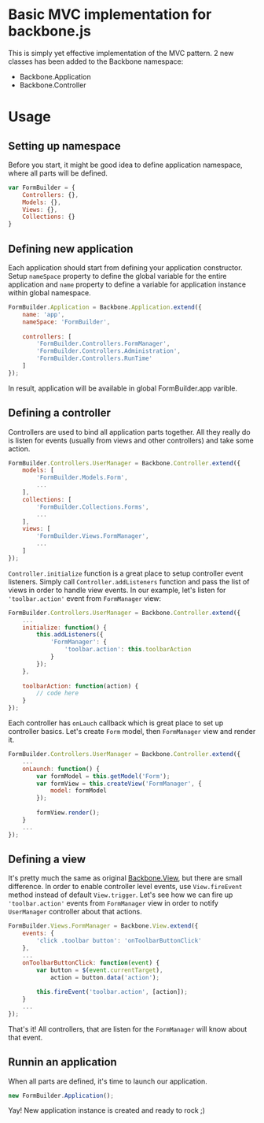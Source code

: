 # Basic MVC implementation for backbone.js

This is simply yet effective implementation of the MVC pattern. 2 new classes has been added to the Backbone namespace:
* Backbone.Application
* Backbone.Controller

# Usage
## Setting up namespace
Before you start, it might be good idea to define application namespace, where all parts will be defined.
```Javascript
var FormBuilder = {
	Controllers: {},
	Models: {},
	Views: {},
	Collections: {}
}
```
## Defining new application
Each application should start from defining your application constructor. Setup `nameSpace` property to define the global variable for the entire application and `name` property to define a variable for application instance within global namespace.
```Javascript
FormBuilder.Application = Backbone.Application.extend({
	name: 'app',
	nameSpace: 'FormBuilder',
	
	controllers: [
		'FormBuilder.Controllers.FormManager',
		'FormBuilder.Controllers.Administration',
		'FormBuilder.Controllers.RunTime'
	]
});
```
In result, application will be available in global FormBuilder.app varible.

## Defining a controller
Controllers are used to bind all application parts together. All they really do is listen for events (usually from views and other controllers) and take some action.
```Javascript
FormBuilder.Controllers.UserManager = Backbone.Controller.extend({
	models: [
		'FormBuilder.Models.Form',
		...
	],
	collections: [
		'FormBuilder.Collections.Forms',
		...
	],
	views: [
		'FormBuilder.Views.FormManager',
		...
	]
});
```

`Controller.initialize` function is a great place to setup controller event listeners. Simply call `Controller.addListeners` function and pass the list of views in order to handle view events. In our example, let's listen for `'toolbar.action'` event from `FormManager` view:
```Javascript
FormBuilder.Controllers.UserManager = Backbone.Controller.extend({
	...		
	initialize: function() {
		this.addListeners({
			'FormManager': {
				'toolbar.action': this.toolbarAction
			}
		});
	},
	
	toolbarAction: function(action) {
		// code here
	}
});
```

Each controller has `onLauch` callback which is great place to set up controller basics. Let's create `Form` model, then `FormManager` view and render it.
```Javascript
FormBuilder.Controllers.UserManager = Backbone.Controller.extend({
	...		
	onLaunch: function() {
		var formModel = this.getModel('Form');
		var formView = this.createView('FormManager', {
			model: formModel
		});
		
		formView.render();
	}
	...
});
```

## Defining a view
It's pretty much the same as original [Backbone.View](http://backbonejs.org/#View), but there are small difference. In order to enable controller level events, use `View.fireEvent` method instead of default `View.trigger`. Let's see how we can fire up `'toolbar.action'` events from `FormManager` view in order to notify `UserManager` controller about that actions.
```Javascript
FormBuilder.Views.FormManager = Backbone.View.extend({
	events: {
		'click .toolbar button': 'onToolbarButtonClick'
	},
	...		
	onToolbarButtonClick: function(event) {
		var button = $(event.currentTarget),
			action = button.data('action');
			
		this.fireEvent('toolbar.action', [action]);
	}
	...
});
```
That's it! All controllers, that are listen for the `FormManager` will know about that event.

## Runnin an application
When all parts are defined, it's time to launch our application. 
```Javascript
new FormBuilder.Application();
```
Yay! New application instance is created and ready to rock ;)